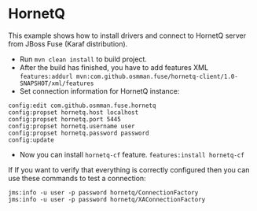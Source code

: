 # HornetQ

This example shows how to install drivers and connect to HornetQ server from JBoss Fuse (Karaf distribution).  

- Run `mvn clean install` to build project.
- After the build has finished, you have to add features XML
`features:addurl mvn:com.github.osmman.fuse/hornetq-client/1.0-SNAPSHOT/xml/features`
- Set connection information for HornetQ instance:
```
config:edit com.github.osmman.fuse.hornetq
config:propset hornetq.host localhost
config:propset hornetq.port 5445
config:propset hornetq.username user
config:propset hornetq.password password
config:update
```
- Now you can install `hornetq-cf` feature. `features:install hornetq-cf`

If If you want to verify that everything is correctly configured then you can use these commands to test a connection:
```
jms:info -u user -p password hornetq/ConnectionFactory
jms:info -u user -p password hornetq/XAConnectionFactory
```
